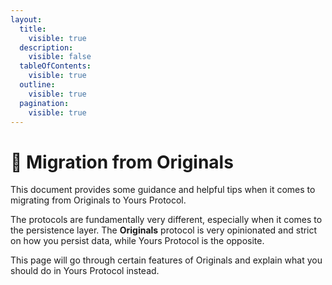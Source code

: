 ```yaml
---
layout:
  title:
    visible: true
  description:
    visible: false
  tableOfContents:
    visible: true
  outline:
    visible: true
  pagination:
    visible: true
---
```


# 🔄 Migration from Originals

This document provides some guidance and helpful tips when it comes to migrating from Originals to Yours Protocol.&#x20;

The protocols are fundamentally very different, especially when it comes to the persistence layer. The **Originals** protocol is very opinionated and strict on how you persist data, while Yours Protocol is the opposite.&#x20;

This page will go through certain features of Originals and explain what you should do in Yours Protocol instead.
